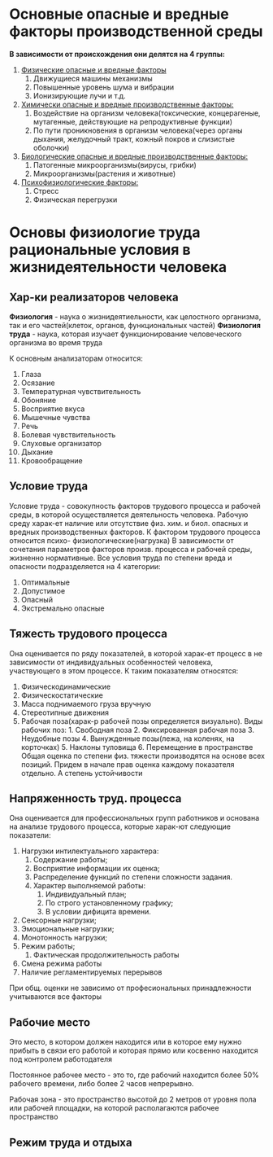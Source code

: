 # Основные опасные и вредные факторы производственной среды
**В зависимости от происхождения они делятся на 4 группы:**
1. <u>Физические опасные и вредные факторы</u>
	1. Движущиеся машины механизмы
	2. Повышенные уровень шума и вибрации
	3. Ионизирующие лучи и т.д.
2. <u> Химически опасные и вредные производственные факторы:</u>
	1. Воздействие на организм человека(токсические, концерагеные, мутагенные, действующие на репродуктивные функции)
	2. По пути проникновения в организм человека(через органы дыхания, желудочный тракт, кожный покров и слизистые оболочки)
3. <u>Биологические опасные и вредные производственные факторы:</u>
	1. Патогенные микроорганизмы(вирусы, грибки)
	2. Микроорганизмы(растения и животные)
4. <u>Психофизиологические факторы:</u>
	1. Стресс
	2. Физическая перегрузки
# Основы физиологие труда рациональные условия в жизнидеятельности человека 
## Хар-ки реализаторов человека
**Физиология** - наука о жизнидеятиельности, как целостного организма, так и его частей(клеток, органов, функциональных частей)
**Физиология труда** - наука, которая изучает функционирование человеческого организма во время труда

К основным анализаторам относится:
1. Глаза 
2. Осязание 
3. Температурная чувствительность
4. Обоняние
5. Восприятие вкуса
6. Мышечные чувства
7. Речь
8. Болевая чувствительность
9. Слуховые организатор
10. Дыхание
11. Кровообращение 
## Условие труда
Условие труда - совокупность факторов трудового процесса и рабочей среды, в которой осуществляется деятельность человека. 
Рабочую среду харак-ет наличие или отсутствие физ. хим. и биол. опасных и вредных производственных факторов. К фактором трудового процесса относится психо- физиологические(нагрузка)
В зависимости от сочетания параметров факторов произв. процесса и рабочей среды, жизненно нормативные. Все условия труда по степени вреда и опасности подразделяется на 4 категории:
1. Оптимальные
2. Допустимое 
3. Опасный
4. Экстремально опасные 

## Тяжесть трудового процесса 
Она оценивается по ряду показателей, в которой харак-ет процесс в не зависимости от индивидуальных особенностей человека, участвующего в этом процессе. К таким показателям относятся:
1. Физическодинамические 
2. Физическостатические 
3. Масса поднимаемого груза вручную 
4. Стереотипные движения
5. Рабочая поза(харак-р рабочей позы определяется визуально). Виды рабочих поз: 1. Свободная поза 2. Фиксированная рабочая поза 3. Неудобные позы 4. Вынужденные позы(лежа, на коленях, на корточках) 5. Наклоны туловища 6. Перемещение в пространстве
Общая оценка по степени физ. тяжести производятся на основе всех позиций. Придем в начале прав оценка каждому показателя отдельно. А степень устойчивости 
## Напряженность труд. процесса 
Она оценивается для профессиональных групп работников и основана на анализе трудового процесса, которые харак-ют следующие показатели:
1. Нагрузки интилектуального характера:
	1. Содержание работы;
	2. Восприятие информации их оценка;
	3. Распределение функций по степени сложности задания. 
	4. Характер выполняемой работы:
		1. Индивидуальный план;
		2. По строго установленному графику;
		3. В условии дифицита времени.
2. Сенсорные нагрузки;
3. Эмоциональные нагрузки;
4. Монотонность нагрузки;
5. Режим работы;
	1. Фактическая продолжительность работы
6. Смена режима работы 
7. Наличие регламентируемых перерывов

При общ. оценки не зависимо от професиональных принадлежности учитываются все факторы
## Рабочие место 
Это место, в котором должен находится или в которое ему нужно прибыть в связи его работой и которая прямо или косвенно находится под контролем работодателя

Постоянное рабочее место - это то, где рабочий находится более 50% рабочего времени, либо более 2 часов непрерывно. 

Рабочая зона - это пространство высотой до 2 метров от уровня пола или рабочей площадки, на которой располагаются рабочее пространство 
## Режим труда и отдыха
